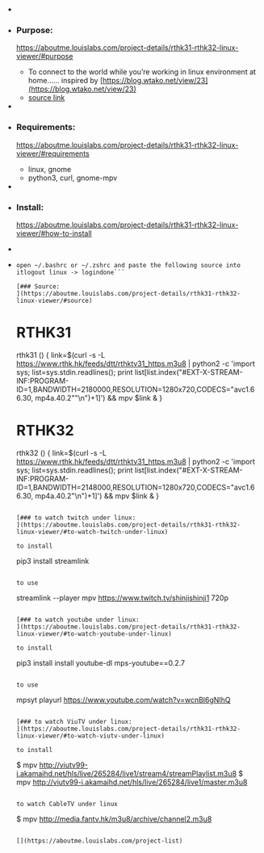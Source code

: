-
- ### Purpose:
  https://aboutme.louislabs.com/project-details/rthk31-rthk32-linux-viewer/#purpose
	- To connect to the world while you’re working in linux environment at home…… inspired by [https://blog.wtako.net/view/23](https://blog.wtako.net/view/23)
	- [source link](https://blog.wtako.net/view/23)
-
- ### Requirements:
  https://aboutme.louislabs.com/project-details/rthk31-rthk32-linux-viewer/#requirements
	- linux, gnome
	- python3, curl, gnome-mpv
-
- ### Install:
  https://aboutme.louislabs.com/project-details/rthk31-rthk32-linux-viewer/#how-to-install
-
- ```
  open ~/.bashrc or ~/.zshrc and paste the following source into itlogout linux -> logindone```
  
  [### Source:
  ](https://aboutme.louislabs.com/project-details/rthk31-rthk32-linux-viewer/#source)
  
  ```
  # RTHK31
  rthk31 () {
        link=$(curl -s -L https://www.rthk.hk/feeds/dtt/rthktv31_https.m3u8 | python2 -c 'import sys; list=sys.stdin.readlines();  print list[list.index("#EXT-X-STREAM-INF:PROGRAM-ID=1,BANDWIDTH=2180000,RESOLUTION=1280x720,CODECS=\"avc1.66.30, mp4a.40.2\""\n")+1]')  && mpv $link &
  }
  
  # RTHK32
  rthk32 () {
        link=$(curl -s -L https://www.rthk.hk/feeds/dtt/rthktv31_https.m3u8 | python2 -c 'import sys; list=sys.stdin.readlines();  print list[list.index("#EXT-X-STREAM-INF:PROGRAM-ID=1,BANDWIDTH=2148000,RESOLUTION=1280x720,CODECS=\"avc1.66.30, mp4a.40.2\"\n")+1]')  && mpv $link &
  }
  ```
  
  [### to watch twitch under linux:
  ](https://aboutme.louislabs.com/project-details/rthk31-rthk32-linux-viewer/#to-watch-twitch-under-linux)
  
  to install
  
  ```
  pip3 install streamlink
  ```
  
  to use
  
  ```
  streamlink --player mpv https://www.twitch.tv/shinjishinji1 720p
  ```
  
  [### to watch youtube under linux:
  ](https://aboutme.louislabs.com/project-details/rthk31-rthk32-linux-viewer/#to-watch-youtube-under-linux)
  
  to install
  
  ```
  pip3 install install youtube-dl mps-youtube==0.2.7
  ```
  
  to use
  
  ```
  mpsyt playurl https://www.youtube.com/watch?v=wcnBl6gNIhQ
  ```
  
  [### to watch ViuTV under linux:
  ](https://aboutme.louislabs.com/project-details/rthk31-rthk32-linux-viewer/#to-watch-viutv-under-linux)
  
  to install
  
  ```
  $ mpv http://viutv99-i.akamaihd.net/hls/live/265284/live1/stream4/streamPlaylist.m3u8
  $ mpv http://viutv99-i.akamaihd.net/hls/live/265284/live1/master.m3u8
  ```
  
  to watch CableTV under linux
  
  ```
  $ mpv http://media.fantv.hk/m3u8/archive/channel2.m3u8
  ```
  
  [](https://aboutme.louislabs.com/project-list)